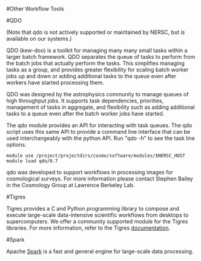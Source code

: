 #Other Workflow Tools

#QDO

(Note that qdo is not actively supported or maintained by NERSC, but is
available on our systems.)

QDO (kew-doo) is a toolkit for managing many many small tasks within a larger
batch framework. QDO separates the queue of tasks to perform from the batch
jobs that actually perform the tasks. This simplifies managing tasks as a
group, and provides greater flexibility for scaling batch worker jobs up and
down or adding additional tasks to the queue even after workers have started
processing them.

QDO was designed by the astrophysics community to manage queues of high
throughput jobs.  It supports task dependencies, priorities, management of
tasks in aggregate, and flexibility such as adding additional tasks to a queue
even after the batch worker jobs have started.

The qdo module provides an API for interacting with task queues. The qdo script
uses this same API to provide a command line interface that can be used
interchangeably with the python API. Run "qdo -h" to see the task line options.

```
module use /project/projectdirs/cosmo/software/modules/$NERSC_HOST
module load qdo/0.7
```

qdo was developed to support workflows in processing images for cosmological
surveys. For more information please contact Stephen Bailey in the Cosmology
Group at Lawrence Berkeley Lab.

#Tigres

Tigres provides a C and Python programming library to compose and execute
large-scale data-intensive scientific workflows from desktops to
supercomputers. We offer a community supported module for the Tigres libraries.
For more information, refer to the Tigres
[documentation](http://tigres.lbl.gov/).

#Spark

Apache [Spark](../../analytics/spark.md)
 is a fast and general engine for large-scale data processing.



